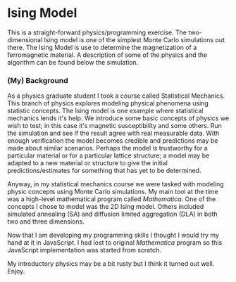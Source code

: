 # Ising Model

This is a straight-forward physics/programming exercise. The two-dimensional Ising model is one of the simplest Monte Carlo simulations out there. The Ising Model is use to determine the magnetization of a ferromagnetic material. A description of some of the physics and the algorithm can be found below the simulation.

### (My) Background
As a physics graduate student I took a course called Statistical Mechanics. This branch of physics explores modeling physical phenomena using statistic concepts. The Ising model is one example where statistical mechanics lends it's help. We introduce some basic concepts of physics we wish to test; in this case it's magnetic susceptibility and some others. Run the simulation and see if the result agree with real measurable data. With enough verification the model becomes credible and predictions may be made about similar scenarios. Perhaps the model is trustworthy for a particular material or for a particular lattice structure; a model may be adapted to a new material or structure to give the initial predictions/estimates for something that has yet to be determined.

Anyway, in my statistical mechanics course we were tasked with modeling physic concepts using Monte Carlo simulations. My main tool at the time was a high-level mathematical program called *Mathematica*. One of the concepts I chose to model was the 2D Ising model. Others included simulated annealing (SA) and diffusion limited aggregation (DLA) in both two and three dimensions.

Now that I am developing my programming skills I thought I would try my hand at it in JavaScript. I had lost to original *Mathematica* program so this JavaScript implementation was started from scratch.

My introductory physics may be a bit rusty but I think it turned out well. Enjoy.
